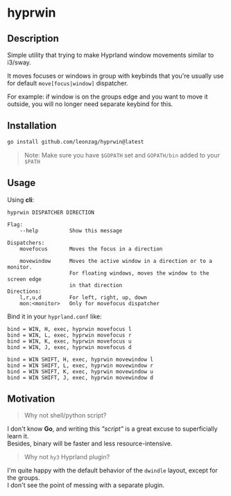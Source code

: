 # hyprwin

## Description

Simple utility that trying to make Hyprland window movements similar to i3/sway.

It moves focuses or windows in group with keybinds that you're usually use for
default `move[focus|window]` dispatcher.

For example: if window is on the groups edge and you want to move it outside,
you will no longer need separate keybind for this.

## Installation

```bash
go install github.com/leonzag/hyprwin@latest
```

>Note: Make sure you have `$GOPATH` set and `GOPATH/bin` added to your `$PATH`

## Usage

Using **cli**:

```shell
hyprwin DISPATCHER DIRECTION

Flag:
    --help          Show this message

Dispatchers:
    movefocus       Moves the focus in a direction

    movewindow      Moves the active window in a direction or to a monitor.
                    For floating windows, moves the window to the screen edge
                    in that direction
Directions:
    l,r,u,d         For left, right, up, down
    mon:<monitor>   Only for movefocus dispatcher
```

Bind it in your `hyprland.conf` like:

```hyprlang
bind = WIN, H, exec, hyprwin movefocus l
bind = WIN, L, exec, hyprwin movefocus r
bind = WIN, K, exec, hyprwin movefocus u
bind = WIN, J, exec, hyprwin movefocus d

bind = WIN SHIFT, H, exec, hyprwin movewindow l
bind = WIN SHIFT, L, exec, hyprwin movewindow r
bind = WIN SHIFT, K, exec, hyprwin movewindow u
bind = WIN SHIFT, J, exec, hyprwin movewindow d
```

## Motivation

>Why not shell/python script?

I don't know **Go**, and writing this _"script"_ is a great excuse
to superficially learn it. \
Besides, binary will be faster and less resource-intensive.

> Why not `hy3` Hyprland plugin?

I'm quite happy with the default behavior of the `dwindle` layout,
except for the groups. \
I don't see the point of messing with a separate plugin.

